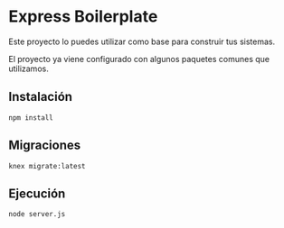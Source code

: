 # Express Boilerplate

Este proyecto lo puedes utilizar como base para construir tus sistemas.

El proyecto ya viene configurado con algunos paquetes comunes que utilizamos.

## Instalación

```shell
npm install
```

## Migraciones

```shell
knex migrate:latest
```

## Ejecución
```
node server.js
```
